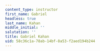 ```yaml
---
content_type: instructor
first_name: Gabriel
headless: true
last_name: Kahan
middle_initial: ''
salutation: ''
title: Gabriel Kahan
uid: 58c36c1a-78ab-14bf-8a53-f2aed194b244
---
```

